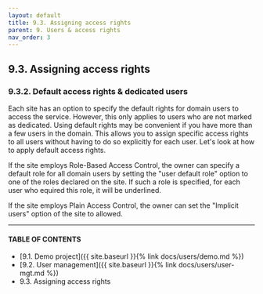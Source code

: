```yaml
---
layout: default
title: 9.3. Assigning access rights
parent: 9. Users & access rights
nav_order: 3
---
```


## 9.3. Assigning access rights

### 9.3.2. Default access rights & dedicated users

Each site has an option to specify the default rights for domain users to access the service. However, this only applies to users who are not marked as dedicated. Using default rights may be convenient if you have more than a few users in the domain. This allows you to assign specific access rights to all users without having to do so explicitly for each user. Let's look at how to apply default access rights.  

If the site employs Role-Based Access Control, the owner can specify a default role for all domain users by setting the "<span class="text-blue">user default role</span>" option to one of the roles declared on the site. If such a role is specified, for each user who equired this role, it will be underlined.  


If the site employs Plain Access Control, the owner can set the "Implicit users" option of the site to <span class="text-green">allowed</span>.  


---
#### TABLE OF CONTENTS
* [9.1. Demo project]({{ site.baseurl }}{% link docs/users/demo.md %})
* [9.2. User management]({{ site.baseurl }}{% link docs/users/user-mgt.md %})
* 9.3. Assigning access rights